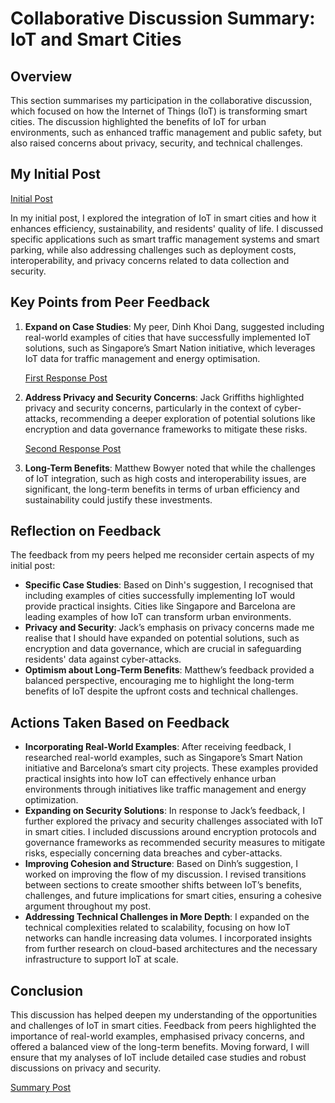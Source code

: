 # Collaborative Discussion Summary: IoT and Smart Cities

## Overview
This section summarises my participation in the collaborative discussion, which focused on how the Internet of Things (IoT) is transforming smart cities. The discussion highlighted the benefits of IoT for urban environments, such as enhanced traffic management and public safety, but also raised concerns about privacy, security, and technical challenges.

## My Initial Post
[Initial Post](../Collaborative_Discussion_1/Posts/initial-post.md)

In my initial post, I explored the integration of IoT in smart cities and how it enhances efficiency, sustainability, and residents' quality of life. I discussed specific applications such as smart traffic management systems and smart parking, while also addressing challenges such as deployment costs, interoperability, and privacy concerns related to data collection and security.

## Key Points from Peer Feedback
1. **Expand on Case Studies**: My peer, Dinh Khoi Dang, suggested including real-world examples of cities that have successfully implemented IoT solutions, such as Singapore’s Smart Nation initiative, which leverages IoT data for traffic management and energy optimisation.
   
   [First Response Post](../Collaborative_Discussion_1/Posts/peer-response1.md)

2. **Address Privacy and Security Concerns**: Jack Griffiths highlighted privacy and security concerns, particularly in the context of cyber-attacks, recommending a deeper exploration of potential solutions like encryption and data governance frameworks to mitigate these risks.
   
   [Second Response Post](../Collaborative_Discussion_1/Posts/peer-response2.md)

3. **Long-Term Benefits**: Matthew Bowyer noted that while the challenges of IoT integration, such as high costs and interoperability issues, are significant, the long-term benefits in terms of urban efficiency and sustainability could justify these investments.

## Reflection on Feedback
The feedback from my peers helped me reconsider certain aspects of my initial post:
- **Specific Case Studies**: Based on Dinh's suggestion, I recognised that including examples of cities successfully implementing IoT would provide practical insights. Cities like Singapore and Barcelona are leading examples of how IoT can transform urban environments.
- **Privacy and Security**: Jack’s emphasis on privacy concerns made me realise that I should have expanded on potential solutions, such as encryption and data governance, which are crucial in safeguarding residents' data against cyber-attacks.
- **Optimism about Long-Term Benefits**: Matthew’s feedback provided a balanced perspective, encouraging me to highlight the long-term benefits of IoT despite the upfront costs and technical challenges.

## Actions Taken Based on Feedback

- **Incorporating Real-World Examples**: After receiving feedback, I researched real-world examples, such as Singapore’s Smart Nation initiative and Barcelona’s smart city projects. These examples provided practical insights into how IoT can effectively enhance urban environments through initiatives like traffic management and energy optimization.
- **Expanding on Security Solutions**: In response to Jack’s feedback, I further explored the privacy and security challenges associated with IoT in smart cities. I included discussions around encryption protocols and governance frameworks as recommended security measures to mitigate risks, especially concerning data breaches and cyber-attacks.
- **Improving Cohesion and Structure**: Based on Dinh’s suggestion, I worked on improving the flow of my discussion. I revised transitions between sections to create smoother shifts between IoT’s benefits, challenges, and future implications for smart cities, ensuring a cohesive argument throughout my post.
- **Addressing Technical Challenges in More Depth**: I expanded on the technical complexities related to scalability, focusing on how IoT networks can handle increasing data volumes. I incorporated insights from further research on cloud-based architectures and the necessary infrastructure to support IoT at scale.



## Conclusion
This discussion has helped deepen my understanding of the opportunities and challenges of IoT in smart cities. Feedback from peers highlighted the importance of real-world examples, emphasised privacy concerns, and offered a balanced view of the long-term benefits. Moving forward, I will ensure that my analyses of IoT include detailed case studies and robust discussions on privacy and security.

[Summary Post](../Collaborative_Discussion_1/Posts/summary-post.md)
